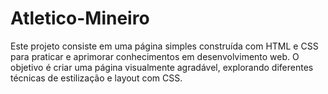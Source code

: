 # Atletico-Mineiro

Este projeto consiste em uma página simples construída com HTML e CSS para praticar e aprimorar conhecimentos em desenvolvimento web. O objetivo é criar uma página visualmente agradável, explorando diferentes técnicas de estilização e layout com CSS.